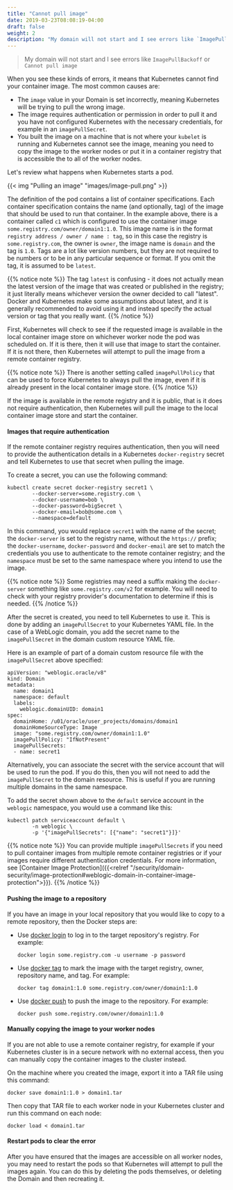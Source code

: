 ```yaml
---
title: "Cannot pull image"
date: 2019-03-23T08:08:19-04:00
draft: false
weight: 2
description: "My domain will not start and I see errors like `ImagePullBackoff` or `Cannot pull image`."
---
```


> My domain will not start and I see errors like `ImagePullBackoff` or `Cannot pull image`

When you see these kinds of errors, it means that Kubernetes cannot find your container image.
The most common causes are:

* The `image` value in your Domain is set incorrectly, meaning Kubernetes will be
  trying to pull the wrong image.
* The image requires authentication or permission in order to pull it and you have not
  configured Kubernetes with the necessary credentials, for example in an `imagePullSecret`.
* You built the image on a machine that is not where your `kubelet` is running and Kubernetes
  cannot see the image, meaning you need to copy the image to the worker nodes or put it in
  a container registry that is accessible the to all of the worker nodes.

Let's review what happens when Kubernetes starts a pod.

{{< img "Pulling an image" "images/image-pull.png" >}}

The definition of the pod contains a list of container specifications.  Each container
specification contains the name (and optionally, tag) of the image that should be used
to run that container.  In the example above, there is a container called `c1` which is
configured to use the container image `some.registry.com/owner/domain1:1.0`.  This image
name is in the format `registry address / owner / name : tag`, so in this case the
registry is `some.registry.com`, the owner is `owner`, the image name is `domain`
and the tag is `1.0`.  Tags are a lot like version numbers, but they are not required
to be numbers or to be in any particular sequence or format.  If you omit the tag, it
is assumed to be `latest`.

{{% notice note %}}
The tag `latest` is confusing - it does not actually mean the latest version of
the image that was created or published in the registry; it just literally means
whichever version the owner decided to call "latest".  Docker and Kubernetes make
some assumptions about latest, and it is generally recommended to avoid using it and instead
specify the actual version or tag that you really want.
{{% /notice %}}

First, Kubernetes will check to see if the requested image is available in the local
container image store on whichever worker node the pod was scheduled on.  If it is there,
then it will use that image to start the container.  If it is not there, then Kubernetes
will attempt to pull the image from a remote container registry.

{{% notice note %}}
There is another setting called `imagePullPolicy` that can be used to force Kubernetes
to always pull the image, even if it is already present in the local container image
store.
{{% /notice %}}

If the image is available in the remote registry and it is public, that is it does not
require authentication, then Kubernetes will pull the image to the local container image
store and start the container.

#### Images that require authentication

If the remote container registry requires authentication, then you will need to provide
the authentication details in a Kubernetes `docker-registry` secret and tell Kubernetes
to use that secret when pulling the image.

To create a secret, you can use the following command:

```
kubectl create secret docker-registry secret1 \
        --docker-server=some.registry.com \
        --docker-username=bob \
        --docker-password=bigSecret \
        --docker-email=bob@some.com \
        --namespace=default
```

In this command, you would replace `secret1` with the name of the secret; the `docker-server`
is set to the registry name, without the `https://` prefix; the `docker-username`, `docker-password`
and `docker-email` are set to match the credentials you use to authenticate to the remote
container registry; and the `namespace` must be set to the same namespace where you intend to
use the image.

{{% notice note %}}
Some registries may need a suffix making the `docker-server` something like `some.registry.com/v2`
for example.  You will need to check with your registry provider's documentation to determine if this is needed.
{{% /notice %}}

After the secret is created, you need to tell Kubernetes to use it.  This is done by adding
an `imagePullSecret` to your Kubernetes YAML file.  In the case of a WebLogic domain, you
add the secret name to the `imagePullSecret` in the domain custom resource YAML file.  

Here is an example of part of a domain custom resource file with the `imagePullSecret` above
specified:

```
apiVersion: "weblogic.oracle/v8"
kind: Domain
metadata:
  name: domain1
  namespace: default
  labels:
    weblogic.domainUID: domain1
spec:
  domainHome: /u01/oracle/user_projects/domains/domain1
  domainHomeSourceType: Image
  image: "some.registry.com/owner/domain1:1.0"
  imagePullPolicy: "IfNotPresent"
  imagePullSecrets:
  - name: secret1
```

Alternatively, you can associate the secret with the service account that will be used to run
the pod.  If you do this, then you will not need to add the `imagePullSecret` to the domain
resource.  This is useful if you are running multiple domains in the same namespace.

To add the secret shown above to the `default` service account in the `weblogic` namespace, you
would use a command like this:

```
kubectl patch serviceaccount default \
        -n weblogic \
        -p '{"imagePullSecrets": [{"name": "secret1"}]}'
```

{{% notice note %}}
You can provide multiple `imagePullSecrets` if you need to pull container images from multiple
remote container registries or if your images require different authentication credentials.
For more information, see [Container Image Protection]({{<relref "/security/domain-security/image-protection#weblogic-domain-in-container-image-protection">}}).
{{% /notice %}}

#### Pushing the image to a repository

If you have an image in your local repository that you would like to copy to
a remote repository, then the Docker steps are:

- Use [docker login](https://docs.docker.com/engine/reference/commandline/login/)
  to log in to the target repository's registry. For example:
  ```
  docker login some.registry.com -u username -p password
  ```
- Use [docker tag](https://docs.docker.com/engine/reference/commandline/tag/)
  to mark the image with the target registry, owner, repository name, and tag.
  For example:
  ```
  docker tag domain1:1.0 some.registry.com/owner/domain1:1.0
  ```
- Use [docker push](https://docs.docker.com/engine/reference/commandline/push/)
  to push the image to the repository. For example:
  ```
  docker push some.registry.com/owner/domain1:1.0
  ```

#### Manually copying the image to your worker nodes

If you are not able to use a remote container registry, for example if your Kubernetes cluster is
in a secure network with no external access, then you can manually copy the container images to the
cluster instead.

On the machine where you created the image, export it into a TAR file using this command:

```
docker save domain1:1.0 > domain1.tar
```

Then copy that TAR file to each worker node in your Kubernetes cluster and run this command
on each node:

```
docker load < domain1.tar
```

#### Restart pods to clear the error

After you have ensured that the images are accessible on all worker nodes, you may need to restart
the pods so that Kubernetes will attempt to pull the images again.   You can do this by
deleting the pods themselves, or deleting the Domain and then recreating it.
